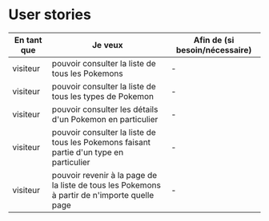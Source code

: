 # User stories

| En tant que | Je veux | Afin de (si besoin/nécessaire) |
|--|--|--|
| visiteur | pouvoir consulter la liste de tous les Pokemons | - |
| visiteur | pouvoir consulter la liste de tous les types de Pokemon | - |
| visiteur | pouvoir consulter les détails d'un Pokemon en particulier | - |
| visiteur | pouvoir consulter la liste de tous les Pokemons faisant partie d'un type en particulier | - |
| visiteur | pouvoir revenir à la page de la liste de tous les Pokemons à partir de n'importe quelle page | - |